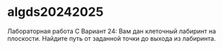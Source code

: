 # algds20242025
Лабораторная работа С 
Вариант 24: Вам дан клеточный лабиринт на плоскости. Найдите путь от заданной точки до выхода из лабиринта.
